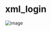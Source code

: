# xml_login
![image](https://user-images.githubusercontent.com/76125731/124618824-cb203d80-de80-11eb-8e3d-e02ece401e1b.png)

